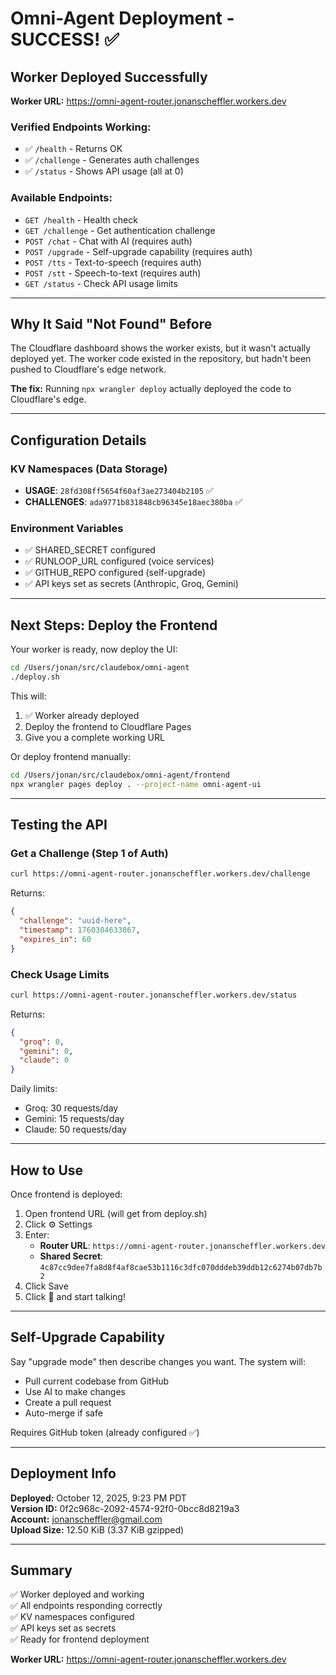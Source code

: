 # Omni-Agent Deployment - SUCCESS! ✅

## Worker Deployed Successfully

**Worker URL:** https://omni-agent-router.jonanscheffler.workers.dev

### Verified Endpoints Working:
- ✅ `/health` - Returns OK
- ✅ `/challenge` - Generates auth challenges
- ✅ `/status` - Shows API usage (all at 0)

### Available Endpoints:
- `GET /health` - Health check
- `GET /challenge` - Get authentication challenge
- `POST /chat` - Chat with AI (requires auth)
- `POST /upgrade` - Self-upgrade capability (requires auth)
- `POST /tts` - Text-to-speech (requires auth)
- `POST /stt` - Speech-to-text (requires auth)
- `GET /status` - Check API usage limits

---

## Why It Said "Not Found" Before

The Cloudflare dashboard shows the worker exists, but it wasn't actually deployed yet. The worker code existed in the repository, but hadn't been pushed to Cloudflare's edge network.

**The fix:** Running `npx wrangler deploy` actually deployed the code to Cloudflare's edge.

---

## Configuration Details

### KV Namespaces (Data Storage)
- **USAGE**: `28fd308ff5654f60af3ae273404b2105` ✅
- **CHALLENGES**: `ada9771b831848cb96345e18aec380ba` ✅

### Environment Variables
- ✅ SHARED_SECRET configured
- ✅ RUNLOOP_URL configured (voice services)
- ✅ GITHUB_REPO configured (self-upgrade)
- ✅ API keys set as secrets (Anthropic, Groq, Gemini)

---

## Next Steps: Deploy the Frontend

Your worker is ready, now deploy the UI:

```bash
cd /Users/jonan/src/claudebox/omni-agent
./deploy.sh
```

This will:
1. ✅ Worker already deployed
2. Deploy the frontend to Cloudflare Pages
3. Give you a complete working URL

Or deploy frontend manually:
```bash
cd /Users/jonan/src/claudebox/omni-agent/frontend
npx wrangler pages deploy . --project-name omni-agent-ui
```

---

## Testing the API

### Get a Challenge (Step 1 of Auth)
```bash
curl https://omni-agent-router.jonanscheffler.workers.dev/challenge
```

Returns:
```json
{
  "challenge": "uuid-here",
  "timestamp": 1760304633867,
  "expires_in": 60
}
```

### Check Usage Limits
```bash
curl https://omni-agent-router.jonanscheffler.workers.dev/status
```

Returns:
```json
{
  "groq": 0,
  "gemini": 0,
  "claude": 0
}
```

Daily limits:
- Groq: 30 requests/day
- Gemini: 15 requests/day  
- Claude: 50 requests/day

---

## How to Use

Once frontend is deployed:

1. Open frontend URL (will get from deploy.sh)
2. Click ⚙️ Settings
3. Enter:
   - **Router URL**: `https://omni-agent-router.jonanscheffler.workers.dev`
   - **Shared Secret**: `4c87cc9dee7fa8d8f4af8cae53b1116c3dfc070dddeb39ddb12c6274b07db7b2`
4. Click Save
5. Click 🎤 and start talking!

---

## Self-Upgrade Capability

Say "upgrade mode" then describe changes you want. The system will:
- Pull current codebase from GitHub
- Use AI to make changes
- Create a pull request
- Auto-merge if safe

Requires GitHub token (already configured ✅)

---

## Deployment Info

**Deployed:** October 12, 2025, 9:23 PM PDT  
**Version ID:** 0f2c968c-2092-4574-92f0-0bcc8d8219a3  
**Account:** jonanscheffler@gmail.com  
**Upload Size:** 12.50 KiB (3.37 KiB gzipped)

---

## Summary

✅ Worker deployed and working  
✅ All endpoints responding correctly  
✅ KV namespaces configured  
✅ API keys set as secrets  
✅ Ready for frontend deployment

**Worker URL:** https://omni-agent-router.jonanscheffler.workers.dev
